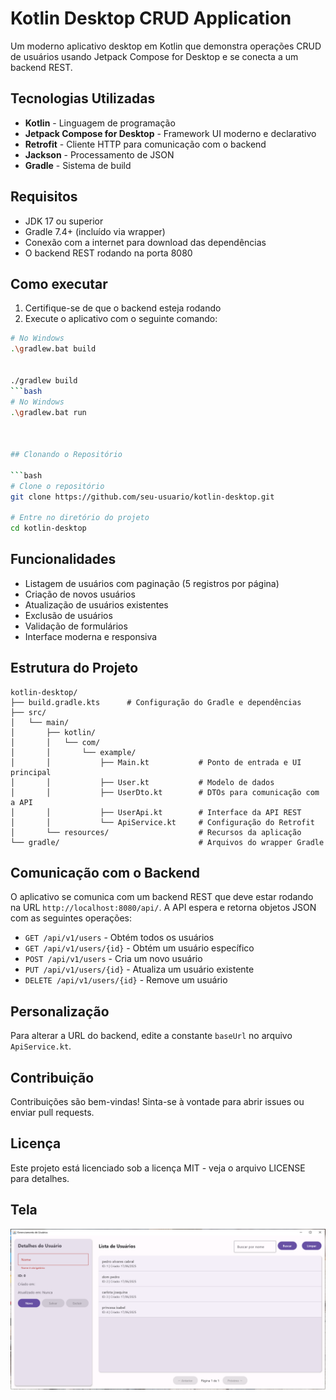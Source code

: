 # Kotlin Desktop CRUD Application

Um moderno aplicativo desktop em Kotlin que demonstra operações CRUD de usuários usando Jetpack Compose for Desktop e se conecta a um backend REST.

## Tecnologias Utilizadas

- **Kotlin** - Linguagem de programação
- **Jetpack Compose for Desktop** - Framework UI moderno e declarativo
- **Retrofit** - Cliente HTTP para comunicação com o backend
- **Jackson** - Processamento de JSON
- **Gradle** - Sistema de build

## Requisitos

- JDK 17 ou superior
- Gradle 7.4+ (incluído via wrapper)
- Conexão com a internet para download das dependências
- O backend REST rodando na porta 8080

## Como executar

1. Certifique-se de que o backend esteja rodando
2. Execute o aplicativo com o seguinte comando:


```bash
# No Windows
.\gradlew.bat build


./gradlew build
```bash
# No Windows
.\gradlew.bat run



## Clonando o Repositório

```bash
# Clone o repositório
git clone https://github.com/seu-usuario/kotlin-desktop.git

# Entre no diretório do projeto
cd kotlin-desktop
```

## Funcionalidades

- Listagem de usuários com paginação (5 registros por página)
- Criação de novos usuários
- Atualização de usuários existentes
- Exclusão de usuários
- Validação de formulários
- Interface moderna e responsiva

## Estrutura do Projeto

```
kotlin-desktop/
├── build.gradle.kts      # Configuração do Gradle e dependências
├── src/
│   └── main/
│       ├── kotlin/
│       │   └── com/
│       │       └── example/
│       │           ├── Main.kt           # Ponto de entrada e UI principal
│       │           ├── User.kt           # Modelo de dados
│       │           ├── UserDto.kt        # DTOs para comunicação com a API
│       │           ├── UserApi.kt        # Interface da API REST
│       │           └── ApiService.kt     # Configuração do Retrofit
│       └── resources/                    # Recursos da aplicação
└── gradle/                               # Arquivos do wrapper Gradle
```

## Comunicação com o Backend

O aplicativo se comunica com um backend REST que deve estar rodando na URL `http://localhost:8080/api/`. 
A API espera e retorna objetos JSON com as seguintes operações:

- `GET /api/v1/users` - Obtém todos os usuários
- `GET /api/v1/users/{id}` - Obtém um usuário específico
- `POST /api/v1/users` - Cria um novo usuário
- `PUT /api/v1/users/{id}` - Atualiza um usuário existente
- `DELETE /api/v1/users/{id}` - Remove um usuário

## Personalização

Para alterar a URL do backend, edite a constante `baseUrl` no arquivo `ApiService.kt`.

## Contribuição

Contribuições são bem-vindas! Sinta-se à vontade para abrir issues ou enviar pull requests.

## Licença

Este projeto está licenciado sob a licença MIT - veja o arquivo LICENSE para detalhes.

## Tela

![Print da aplicação](./assets/desktop.png)

